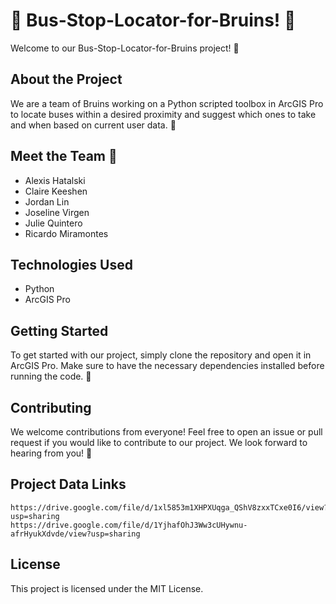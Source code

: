 # 🚌 Bus-Stop-Locator-for-Bruins! 🐻

Welcome to our Bus-Stop-Locator-for-Bruins project! 🎉

## About the Project

We are a team of Bruins working on a Python scripted toolbox in ArcGIS Pro to locate buses within a desired proximity and suggest which ones to take and when based on current user data. 🌟

## Meet the Team 👋

- Alexis Hatalski
- Claire Keeshen
- Jordan Lin
- Joseline Virgen
- Julie Quintero
- Ricardo Miramontes

## Technologies Used

- Python
- ArcGIS Pro

## Getting Started

To get started with our project, simply clone the repository and open it in ArcGIS Pro. Make sure to have the necessary dependencies installed before running the code. 🚀

## Contributing

We welcome contributions from everyone! Feel free to open an issue or pull request if you would like to contribute to our project. We look forward to hearing from you! 💬
## Project Data Links
```
https://drive.google.com/file/d/1xl5853m1XHPXUqga_QShV8zxxTCxe0I6/view?usp=sharing
https://drive.google.com/file/d/1YjhafOhJ3Ww3cUHywnu-afrHyukXdvde/view?usp=sharing
```
## License

This project is licensed under the MIT License.
